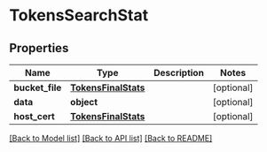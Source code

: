 # TokensSearchStat

## Properties
Name | Type | Description | Notes
------------ | ------------- | ------------- | -------------
**bucket_file** | [**TokensFinalStats**](TokensFinalStats.md) |  | [optional] 
**data** | **object** |  | [optional] 
**host_cert** | [**TokensFinalStats**](TokensFinalStats.md) |  | [optional] 

[[Back to Model list]](../README.md#documentation-for-models) [[Back to API list]](../README.md#documentation-for-api-endpoints) [[Back to README]](../README.md)

